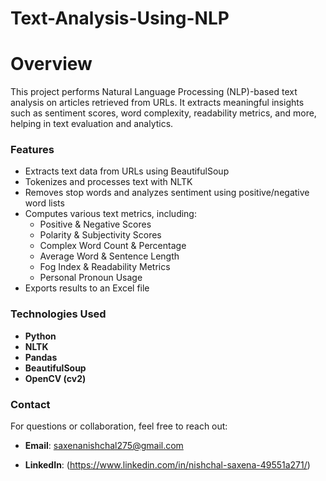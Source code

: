 # Text-Analysis-Using-NLP

# Overview

This project performs Natural Language Processing (NLP)-based text analysis on articles retrieved from URLs. It extracts meaningful insights such as sentiment scores, word complexity, readability metrics, and more, helping in text evaluation and analytics.

### Features

- Extracts text data from URLs using BeautifulSoup
- Tokenizes and processes text with NLTK
- Removes stop words and analyzes sentiment using positive/negative word lists
- Computes various text metrics, including:
  - Positive & Negative Scores
  - Polarity & Subjectivity Scores
  - Complex Word Count & Percentage
  - Average Word & Sentence Length
  - Fog Index & Readability Metrics
  - Personal Pronoun Usage
- Exports results to an Excel file

### Technologies Used
- **Python**
- **NLTK**
- **Pandas**
- **BeautifulSoup**
- **OpenCV (cv2)**

### Contact
For questions or collaboration, feel free to reach out:

- **Email**: saxenanishchal275@gmail.com

- **LinkedIn**: (https://www.linkedin.com/in/nishchal-saxena-49551a271/)
